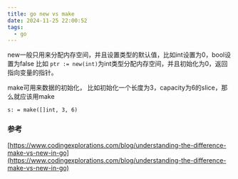 ```yaml
---
title: go new vs make
date: 2024-11-25 22:00:52
tags:
  - go
---
```


new一般只用来分配内存空间，并且设置类型的默认值，比如int设置为0，bool设置为false
比如 `ptr := new(int)`为int类型分配内存空间，并且初始化为0，返回指向变量的指针。

make可用来数据的初始化，
比如初始化一个长度为3，capacity为6的slice，那么就应该用make

`s: = make([]int, 3, 6)`




### 参考

[https://www.codingexplorations.com/blog/understanding-the-difference-make-vs-new-in-go](https://www.codingexplorations.com/blog/understanding-the-difference-make-vs-new-in-go)




